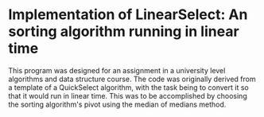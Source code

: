 # Implementation of LinearSelect: An sorting algorithm running in linear time
This program was designed for an assignment in a university level algorithms and data structure course. The code was originally derived from a template of a QuickSelect algorithm, with the task being to convert it so that it would run in linear time. This was to be accomplished by choosing the sorting algorithm's pivot using the median of medians method.
